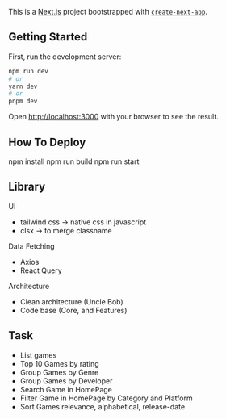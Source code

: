This is a [Next.js](https://nextjs.org/) project bootstrapped with [`create-next-app`](https://github.com/vercel/next.js/tree/canary/packages/create-next-app).

## Getting Started

First, run the development server:

```bash
npm run dev
# or
yarn dev
# or
pnpm dev
```

Open [http://localhost:3000](http://localhost:3000) with your browser to see the result.

## How To Deploy

npm install
npm run build
npm run start

## Library

UI

- tailwind css -> native css in javascript
- clsx -> to merge classname

Data Fetching

- Axios
- React Query

Architecture

- Clean architecture (Uncle Bob)
- Code base (Core, and Features)

## Task

- List games
- Top 10 Games by rating
- Group Games by Genre
- Group Games by Developer
- Search Game in HomePage
- Filter Game in HomePage by Category and Platform
- Sort Games relevance, alphabetical, release-date
